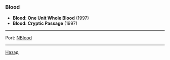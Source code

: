 ### Blood

- **Blood: One Unit Whole Blood** (1997)
- **Blood: Cryptic Passage** (1997)

---

Port: [NBlood](https://github.com/nukeykt/NBlood/releases)

---

[Назад](../../../README.md)
